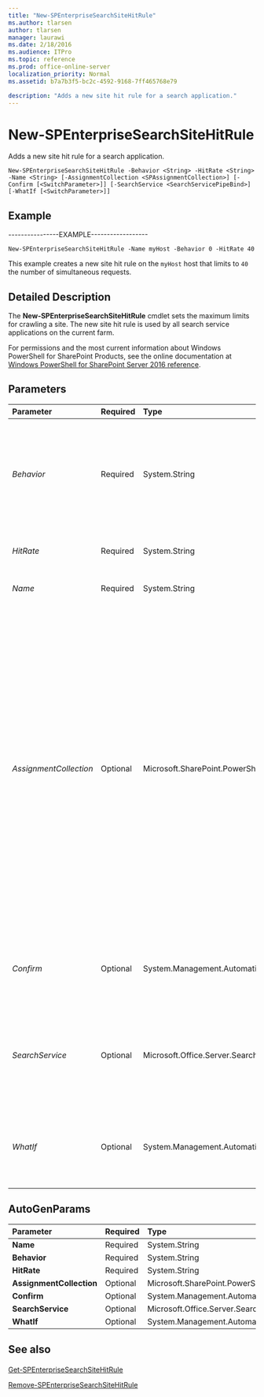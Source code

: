 ```yaml
---
title: "New-SPEnterpriseSearchSiteHitRule"
ms.author: tlarsen
author: tlarsen
manager: laurawi
ms.date: 2/18/2016
ms.audience: ITPro
ms.topic: reference
ms.prod: office-online-server
localization_priority: Normal
ms.assetid: b7a7b3f5-bc2c-4592-9168-7ff465768e79

description: "Adds a new site hit rule for a search application."
---
```


# New-SPEnterpriseSearchSiteHitRule

Adds a new site hit rule for a search application.
  
```
New-SPEnterpriseSearchSiteHitRule -Behavior <String> -HitRate <String> -Name <String> [-AssignmentCollection <SPAssignmentCollection>] [-Confirm [<SwitchParameter>]] [-SearchService <SearchServicePipeBind>] [-WhatIf [<SwitchParameter>]]

```

## Example

----------------EXAMPLE------------------
  
```
New-SPEnterpriseSearchSiteHitRule -Name myHost -Behavior 0 -HitRate 40
```

This example creates a new site hit rule on the  `myHost` host that limits to  `40` the number of simultaneous requests. 
  
## Detailed Description

The **New-SPEnterpriseSearchSiteHitRule** cmdlet sets the maximum limits for crawling a site. The new site hit rule is used by all search service applications on the current farm. 
  
For permissions and the most current information about Windows PowerShell for SharePoint Products, see the online documentation at [Windows PowerShell for SharePoint Server 2016 reference](https://go.microsoft.com/fwlink/p/?LinkId=671715). 
  
## Parameters

|**Parameter**|**Required**|**Type**|**Description**|
|:-----|:-----|:-----|:-----|
| _Behavior_ <br/> |Required  <br/> |System.String  <br/> |Defines a rule to be followed when the farm's search service crawls the given site. If a value of zero is specified, the hit rate is the maximum number of simultaneous requests. If a value of 1 is specified, then hit rate is the number of seconds to delay between requests to the server.  <br/> |
| _HitRate_ <br/> |Required  <br/> |System.String  <br/> |Value to use for maximum requests or seconds of delay, according to behavior.  <br/> |
| _Name_ <br/> |Required  <br/> |System.String  <br/> |The name of the host to which the site hit rule should be applied.  <br/> |
| _AssignmentCollection_ <br/> |Optional  <br/> |Microsoft.SharePoint.PowerShell.SPAssignmentCollection  <br/> |Manages objects for the purpose of proper disposal. Use of objects, such as **SPWeb** or **SPSite**, can use large amounts of memory and use of these objects in Windows PowerShell scripts requires proper memory management. Using the **SPAssignment** object, you can assign objects to a variable and dispose of the objects after they are needed to free up memory. When **SPWeb**, **SPSite**, or **SPSiteAdministration** objects are used, the objects are automatically disposed of if an assignment collection or the **Global** parameter is not used.  <br/> > [!NOTE]> When the **Global** parameter is used, all objects are contained in the global store. If objects are not immediately used, or disposed of by using the **Stop-SPAssignment** command, an out-of-memory scenario can occur.           |
| _Confirm_ <br/> |Optional  <br/> |System.Management.Automation.SwitchParameter  <br/> |Prompts you for confirmation before executing the command. For more information, type the following command: **get-help about_commonparameters** <br/> |
| _SearchService_ <br/> |Optional  <br/> |Microsoft.Office.Server.Search.Cmdlet.SearchServicePipeBind  <br/> |Specifies the search service in the farm that hosts the crawl.  <br/> The type must be an instance of a valid **SearchService** object; otherwise, the local service on the server that hosts the Windows PowerShell cmdlet will be used.  <br/> |
| _WhatIf_ <br/> |Optional  <br/> |System.Management.Automation.SwitchParameter  <br/> |Displays a message that describes the effect of the command instead of executing the command. For more information, type the following command: **get-help about_commonparameters** <br/> |
   
## AutoGenParams

|**Parameter**|**Required**|**Type**|**Description**|
|:-----|:-----|:-----|:-----|
|**Name** <br/> |Required  <br/> |System.String  <br/> ||
|**Behavior** <br/> |Required  <br/> |System.String  <br/> ||
|**HitRate** <br/> |Required  <br/> |System.String  <br/> ||
|**AssignmentCollection** <br/> |Optional  <br/> |Microsoft.SharePoint.PowerShell.SPAssignmentCollection  <br/> ||
|**Confirm** <br/> |Optional  <br/> |System.Management.Automation.SwitchParameter  <br/> ||
|**SearchService** <br/> |Optional  <br/> |Microsoft.Office.Server.Search.Cmdlet.SearchServicePipeBind  <br/> ||
|**WhatIf** <br/> |Optional  <br/> |System.Management.Automation.SwitchParameter  <br/> ||
   
## See also

#### 

[Get-SPEnterpriseSearchSiteHitRule](get-spenterprisesearchsitehitrule.md)
  
[Remove-SPEnterpriseSearchSiteHitRule](remove-spenterprisesearchsitehitrule.md)

